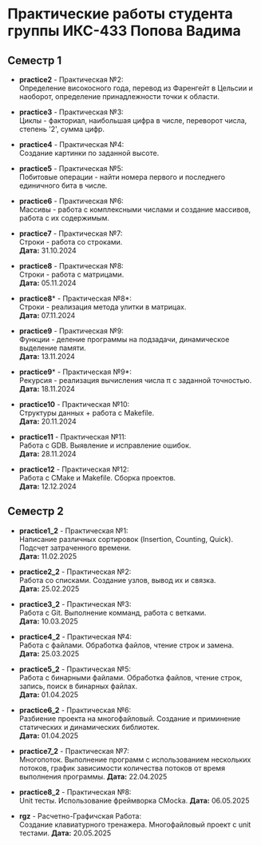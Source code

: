 # Практические работы студента группы ИКС-433 Попова Вадима

## Семестр 1

- **practice2** - Практическая №2:  
  Определение високосного года, перевод из Фаренгейт в Цельсии и наоборот, определение принадлежности точки к области.

- **practice3** - Практическая №3:  
  Циклы - факториал, наибольшая цифра в числе, переворот числа, степень '2', сумма цифр.

- **practice4** - Практическая №4:  
  Создание картинки по заданной высоте.

- **practice5** - Практическая №5:  
  Побитовые операции - найти номера первого и последнего единичного бита в числе.

- **practice6** - Практическая №6:  
  Массивы - работа с комплексными числами и создание массивов, работа с их содержимым.

- **practice7** - Практическая №7:  
  Строки - работа со строками.  
  **Дата:** 31.10.2024

- **practice8** - Практическая №8:  
  Строки - работа с матрицами.  
  **Дата:** 05.11.2024

- **practice8*** - Практическая №8*:  
  Строки - реализация метода улитки в матрицах.  
  **Дата:** 07.11.2024

- **practice9** - Практическая №9:  
  Функции - деление программы на подзадачи, динамическое выделение памяти.  
  **Дата:** 13.11.2024

- **practice9*** - Практическая №9*:  
  Рекурсия - реализация вычисления числа π с заданной точностью.  
  **Дата:** 18.11.2024

- **practice10** - Практическая №10:  
  Структуры данных + работа с Makefile.  
  **Дата:** 20.11.2024

- **practice11** - Практическая №11:  
  Работа с GDB. Выявление и исправление ошибок.  
  **Дата:** 28.11.2024

- **practice12** - Практическая №12:  
  Работа с CMake и Makefile. Сборка проектов.  
  **Дата:** 12.12.2024

## Семестр 2

- **practice1_2** - Практическая №1:  
  Написание различных сортировок (Insertion, Counting, Quick). Подсчет затраченного времени.   
  **Дата:** 11.02.2025

- **practice2_2** - Практическая №2:  
  Работа со списками. Создание узлов, вывод их и связка.  
  **Дата:** 25.02.2025

- **practice3_2** - Практическая №3:  
  Работа с Git. Выполнение комманд, работа с ветками.    
  **Дата:** 10.03.2025

- **practice4_2** - Практическая №4:  
  Работа с файлами. Обработка файлов, чтение строк и замена.   
  **Дата:** 25.03.2025

- **practice5_2** - Практическая №5:  
  Работа с бинарными файлами. Обработка файлов, чтение строк, запись, поиск в бинарных файлах.   
  **Дата:** 01.04.2025

- **practice6_2** - Практическая №6:  
  Разбиение проекта на многофайловый. Создание и приминение статических и динамических библиотек.   
  **Дата:** 01.04.2025

- **practice7_2** - Практическая №7:  
  Многопоток. Выполнение программ с использованием нескольких потоков, график зависимости количества потоков от время выполнения программы. 
  **Дата:** 22.04.2025

- **practice8_2** - Практическая №8:  
  Unit тесты. Использование фреймворка CMocka.
  **Дата:** 06.05.2025

- **rgz** - Расчетно-Графичская Работа:  
  Создание клавиатурного тренажера. Многофайловый проект с unit тестами.
  **Дата:** 20.05.2025
